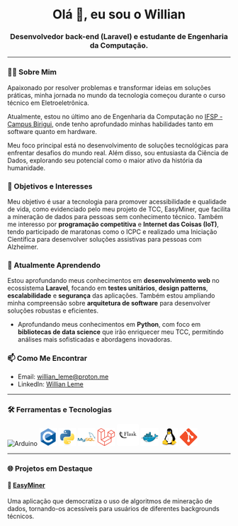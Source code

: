 <h1 align="center">Olá 👋, eu sou o Willian</h1>
<h3 align="center">
  Desenvolvedor back-end (Laravel) e estudante de Engenharia da Computação.  
</h3>

---

### 👨‍💻 Sobre Mim  
Apaixonado por resolver problemas e transformar ideias em soluções práticas, minha jornada no mundo da tecnologia começou durante o curso técnico em Eletroeletrônica.  

Atualmente, estou no último ano de Engenharia da Computação no [IFSP - Campus Birigui](https://bri.ifsp.edu.br/), onde tenho aprofundado minhas habilidades tanto em software quanto em hardware.  

Meu foco principal está no desenvolvimento de soluções tecnológicas para enfrentar desafios do mundo real. Além disso, sou entusiasta da Ciência de Dados, explorando seu potencial como o maior ativo da história da humanidade.  


### 🎯 Objetivos e Interesses
Meu objetivo é usar a tecnologia para promover acessibilidade e qualidade de vida, como evidenciado pelo meu projeto de TCC, EasyMiner, que facilita a mineração de dados para pessoas sem conhecimento técnico. Também me interesso por **programação competitiva** e **Internet das Coisas (IoT)**, tendo participado de maratonas como o ICPC e realizado uma Iniciação Científica para desenvolver soluções assistivas para pessoas com Alzheimer.


### 🌱 Atualmente Aprendendo
Estou aprofundando meus conhecimentos em **desenvolvimento web** no ecossistema **Laravel**, focando em **testes unitários**, **design patterns**, **escalabilidade** e **segurança** das aplicações. Também estou ampliando minha compreensão sobre **arquitetura de software** para desenvolver soluções robustas e eficientes.

- Aprofundando meus conhecimentos em **Python**, com foco em **bibliotecas de data science** que irão enriquecer meu TCC, permitindo análises mais sofisticadas e abordagens inovadoras.

### 📫 Como Me Encontrar
- Email: [willian_leme@proton.me](mailto:willian_leme@proton.me)
- LinkedIn: [Willian Leme](https://linkedin.com/in/williangleme)
---

<h3 align="left">🛠️ Ferramentas e Tecnologias</h3>
<p align="left">
  <img src="https://cdn.worldvectorlogo.com/logos/arduino-1.svg" alt="Arduino" width="40" height="40"/>
  <img src="https://raw.githubusercontent.com/devicons/devicon/master/icons/c/c-original.svg" alt="C" width="40" height="40"/> 
  <img src="https://raw.githubusercontent.com/devicons/devicon/master/icons/python/python-original.svg" alt="Python" width="40" height="40"/> 
  <img src="https://raw.githubusercontent.com/devicons/devicon/master/icons/mysql/mysql-original-wordmark.svg" alt="MySQL" width="40" height="40"/> 
  <img src="https://raw.githubusercontent.com/devicons/devicon/master/icons/laravel/laravel-original.svg" alt="Laravel" width="40" height="40"/>
  <img src="https://github.com/devicons/devicon/blob/master/icons/flask/flask-original-wordmark.svg" alt="Flask" width="40" height="40" style="background-color: white; padding: 5px; border-radius: 5px;"/>
  <img src="https://raw.githubusercontent.com/devicons/devicon/master/icons/docker/docker-original.svg" alt="Docker" width="40" height="40"/>
  <img src="https://raw.githubusercontent.com/devicons/devicon/master/icons/linux/linux-original.svg" alt="Linux" width="40" height="40"/>
  <img src="https://raw.githubusercontent.com/devicons/devicon/master/icons/git/git-original.svg" alt="Git" width="40" height="40"/>
</p>




---

### 🌐 Projetos em Destaque
#### 🔹 [EasyMiner](https://github.com/williangrleme/EasyMinerAPI)
Uma aplicação que democratiza o uso de algoritmos de mineração de dados, tornando-os acessíveis para usuários de diferentes backgrounds técnicos.
